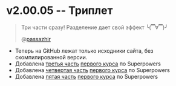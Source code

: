 # v2.00.05 -- Триплет

> Три части сразу! Разделение дает свой эффект ╰(▔∀▔)╯
>
> @[passazhir](https://github.com/passazhir)

- Теперь на GitHub лежат только исходники сайта, без скомпилированной версии.
- Добавлена [третья часть](/sup/lvl01/ch03) [первого курса](/sup/lvl01) по Superpowers
- Добавлена [четвертая часть](/sup/lvl01/ch04) [первого курса](/sup/lvl01) по Superpowers
- Добавлена [пятая часть](/sup/lvl01/ch05) [первого курса](/sup/lvl01) по Superpowers
